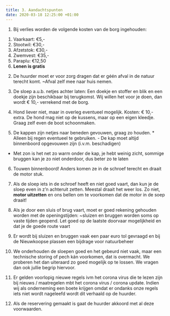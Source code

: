 ```yaml
---
title: 3. Aandachtspunten
date: 2020-03-18 12:25:00 +01:00
---
```


1) Bij verlies worden de volgende kosten van de borg ingehouden:
1. Vaarkaart: €5,-
2. Stootwil: €30,-
3. Afzetstok: €30,-
4. Zwemvest: €35,-
5. Paraplu: €12,50
6. **Lenen is gratis**

2) De huurder moet er voor zorg dragen dat er géén afval in de natuur terecht komt.  ~Afval zelf mee naar huis nemen.

3) De sloep a.u.b. netjes achter laten: Een doekje en stoffer en blik en een doekje zijn beschikbaar bij terugkomst.  Wij willen het voor je doen,  dan wordt € 10,- verrekend met de borg.

4) Hond liever niet, maar in overleg eventueel mogelijk. Kosten: € 10,- extra. De hond mag niet op de kussens, maar op een eigen kleedje. Graag zelf even de boot schoonmaken.

5) De kappen zijn netjes naar beneden gevouwen, graag zo houden.  * Alleen bij regen eventueel te gebruiken. - De kap moet altijd binnenboord opgevouwen zijn (i.v.m. beschadigen)

 *  Met zon is het net zo warm onder de kap,  je hebt weinig zicht,  sommige bruggen kan je zo niet onderdoor, dus beter zo te laten

6) Touwen binnenboord! Anders komen ze in de schroef terecht en draait de motor stuk.

7) Als de sloep iets in de schroef heeft en niet goed vaart, dan kun je de sloep even in z’n achteruit zetten. Meestal draait het weer los. Zo niet, **motor uitzetten** en ons bellen om te voorkomen dat de motor in de soep draait!

8) Als je door een sluis of brug vaart, moet er goed rekening gehouden worden met de openingstijden:   ~sluizen en bruggen worden soms op vaste tijden geopend. Let goed op de laatste doorvaar mogelijkheid en dat je de goede route vaart

9) Er wordt  bij sluizen en bruggen vaak een paar euro tol gevraagd en bij de Nieuwkoopse plassen een bijdrage voor natuurbeheer

10) We onderhouden de sloepen goed en het gebeurd niet vaak, maar een technische storing of pech kán voorkomen, dat is overmacht. We proberen het dan uiteraard zo goed mogelijk op te lossen. We vragen dan ook jullie begrip hiervoor.

11) Er gelden voorlopig nieuwe regels ivm het corona virus die te lezen zijn bij nieuws / maatregelen mbt het corona virus / corona update. Indien wij als onderneming een boete krijgen omdat er ondanks onze regels iets niet wordt nageleefd wordt dit verhaald op de huurder.

12) Als de reservering gemaakt is gaat de huurder akkoord met al deze voorwaarden.
